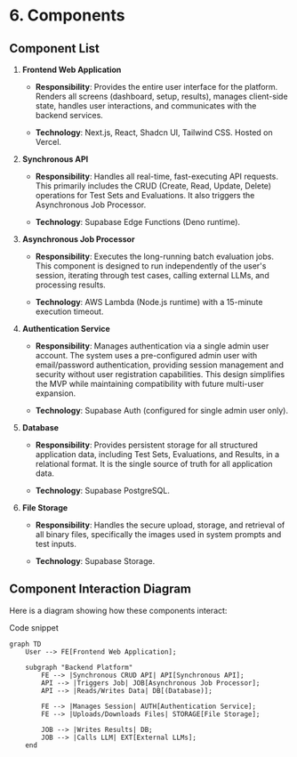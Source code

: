 # 6. Components

## Component List

1. **Frontend Web Application**
    
    - **Responsibility**: Provides the entire user interface for the platform. Renders all screens (dashboard, setup, results), manages client-side state, handles user interactions, and communicates with the backend services.
        
    - **Technology**: Next.js, React, Shadcn UI, Tailwind CSS. Hosted on Vercel.
        
2. **Synchronous API**
    
    - **Responsibility**: Handles all real-time, fast-executing API requests. This primarily includes the CRUD (Create, Read, Update, Delete) operations for Test Sets and Evaluations. It also triggers the Asynchronous Job Processor.
        
    - **Technology**: Supabase Edge Functions (Deno runtime).
        
3. **Asynchronous Job Processor**
    
    - **Responsibility**: Executes the long-running batch evaluation jobs. This component is designed to run independently of the user's session, iterating through test cases, calling external LLMs, and processing results.
        
    - **Technology**: AWS Lambda (Node.js runtime) with a 15-minute execution timeout.
        
4. **Authentication Service**
    
    - **Responsibility**: Manages authentication via a single admin user account. The system uses a pre-configured admin user with email/password authentication, providing session management and security without user registration capabilities. This design simplifies the MVP while maintaining compatibility with future multi-user expansion.
        
    - **Technology**: Supabase Auth (configured for single admin user only).
        
5. **Database**
    
    - **Responsibility**: Provides persistent storage for all structured application data, including Test Sets, Evaluations, and Results, in a relational format. It is the single source of truth for all application data.
        
    - **Technology**: Supabase PostgreSQL.
        
6. **File Storage**
    
    - **Responsibility**: Handles the secure upload, storage, and retrieval of all binary files, specifically the images used in system prompts and test inputs.
        
    - **Technology**: Supabase Storage.
        

## Component Interaction Diagram

Here is a diagram showing how these components interact:

Code snippet

```
graph TD
    User --> FE[Frontend Web Application];

    subgraph "Backend Platform"
        FE --> |Synchronous CRUD API| API[Synchronous API];
        API --> |Triggers Job| JOB[Asynchronous Job Processor];
        API --> |Reads/Writes Data| DB[(Database)];
        
        FE --> |Manages Session| AUTH[Authentication Service];
        FE --> |Uploads/Downloads Files| STORAGE[File Storage];
        
        JOB --> |Writes Results| DB;
        JOB --> |Calls LLM| EXT[External LLMs];
    end
```